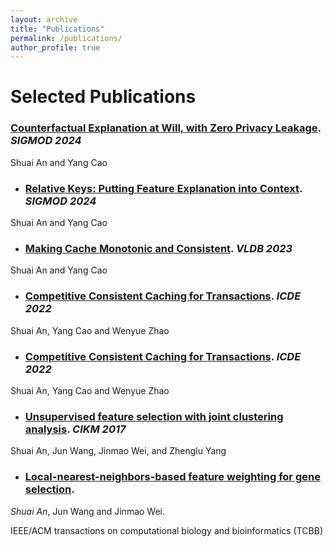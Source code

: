 ```yaml
---
layout: archive
title: "Publications"
permalink: /publications/
author_profile: true
---
```


# Selected Publications

### [Counterfactual Explanation at Will, with Zero Privacy Leakage](https://dl.acm.org/doi/pdf/10.1145/3654933). *SIGMOD 2024*

Shuai An and Yang Cao

<div style="margin-top: 10px;"></div>

- ### [Relative Keys: Putting Feature Explanation into Context](https://dl.acm.org/doi/pdf/10.1145/3639263). *SIGMOD 2024*

Shuai An and Yang Cao

<div style="margin-top: 10px;"></div>

- ### [Making Cache Monotonic and Consistent](https://www.pure.ed.ac.uk/ws/portalfiles/portal/334530480/Making_Cache_AN_DOA18112022_VOR_CC_BY_NC_ND.pdf). *VLDB 2023*

Shuai An and Yang Cao

<div style="margin-top: 10px;"></div>

- ### [Competitive Consistent Caching for Transactions](https://ieeexplore.ieee.org/stamp/stamp.jsp?arnumber=9835469). *ICDE 2022*

Shuai An, Yang Cao and Wenyue Zhao

<div style="margin-top: 10px;"></div>

- ### [Competitive Consistent Caching for Transactions](https://ieeexplore.ieee.org/stamp/stamp.jsp?arnumber=9835469). *ICDE 2022*

Shuai An, Yang Cao and Wenyue Zhao

<div style="margin-top: 10px;"></div>

- ### [Unsupervised feature selection with joint clustering analysis](https://dl.acm.org/doi/pdf/10.1145/3132847.3132999). *CIKM 2017*

Shuai An, Jun Wang, Jinmao Wei, and Zhenglu Yang

<div style="margin-top: 10px;"></div>

- ### [Local-nearest-neighbors-based feature weighting for gene selection](https://ieeexplore.ieee.org/stamp/stamp.jsp?arnumber=7942061). 

*Shuai An*, Jun Wang and Jinmao Wei.

IEEE/ACM transactions on computational biology and bioinformatics (TCBB)






